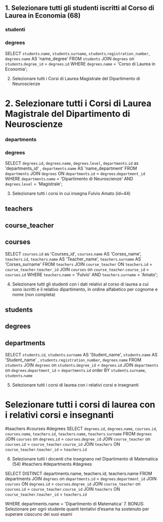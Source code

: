 ## 1. Selezionare tutti gli studenti iscritti al Corso di Laurea in Economia (68)

### studenti
### degrees

SELECT `students`.`name`, `students`.`surname`, `students`.`registration_number`, `degrees`.`name` AS 'name_degree'
FROM `students`
JOIN `degrees` on `students`.`degree_id` = `degrees`.`id`
WHERE `degrees`.`name` = 'Corso di Laurea in Economia';


2. Selezionare tutti i Corsi di Laurea Magistrale del Dipartimento di Neuroscienze

# 2. Selezionare tutti i Corsi di Laurea Magistrale del Dipartimento di Neuroscienze

### departments
### degrees

SELECT `degrees`.`id`, `degrees`.`name`, `degrees`.`level`, `departments`.`id` as 'departments_id' , `departments`.`name` AS 'name_department'
FROM `departments`
JOIN `degrees` ON `departments`.`id` = `degrees`.`department_id`
WHERE `departments`.`name` = 'Dipartimento di Neuroscienze'
AND `degrees`.`level` = 'Magistrale';



3. Selezionare tutti i corsi in cui insegna Fulvio Amato (id=44)
## teachers
## course_teacher
## courses

SELECT `courses`.`id` as 'Courses_id', `courses`.`name` AS 'Corses_name', `teachers`.`id`, `teachers`.`name` AS 'Teacher_name', `teachers`.`surname` AS 'Corses_surname'
FROM `teachers`
JOIN `course_teacher` ON `teachers`.`id` = `course_teacher`.`teacher_id`
JOIN `courses` on `course_teacher`.`course_id` = `courses`.`id`
WHERE `teachers`.`name` = 'Fulvio'
AND `teachers`.`surname` = 'Amato';


4. Selezionare tutti gli studenti con i dati relativi al corso di laurea a cui sono iscritti e il relativo dipartimento, in ordine alfabetico per cognome e nome 
(non completa)

## students
## degrees
## departments

SELECT `students`.`id`, `students`.`surname` AS 'Student_name', `students`.`name` AS 'Student_name' , `students`.`registration_number`, `degrees`.`name`
FROM `students`
JOIN `degrees` on `students`.`degree_id` = `degrees`.`id`
JOIN `departments` on `degrees`.`department_id` = `departments`.`id`
order BY `students`.`surname`, `students`.`name`

5. Selezionare tutti i corsi di laurea con i relativi corsi e insegnanti

# Selezionare tutti i corsi di laurea con i relativi corsi e insegnanti

#taachers
#courses
#degrees
SELECT `degrees`.`id`, `degrees`.`name`, `courses`.`id`, `courses`.`name`, `teachers`.`id`, `teachers`.`name`, `teachers`.`surname`
FROM `degrees`
JOIN `courses` on `degrees`.`id` = `courses`.`degree_id`
JOIN `course_teacher` on `courses`.`id` = `course_teacher`.`course_id`
JOIN `teachers` ON `course_teacher`.`teacher_id` = `teachers`.`id`

6. Selezionare tutti i docenti che insegnano nel Dipartimento di Matematica (54)
#teachers
#departments
#degrees

SELECT DISTINCT departments.name, teachers.id, teachers.name
FROM departments
JOIN `degrees` on `departments`.`id` = `degrees`.`department_id`
JOIN `courses` ON `degrees`.`id` = `courses`.`degree_id`
JOIN `course_teacher` on `courses`.`id` = `course_teacher`.`course_id`
JOIN `teachers` ON `course_teacher`.`teacher_id` = `teachers`.`id`

WHERE departments.name = 'Dipartimento di Matematica'
7. BONUS: Selezionare per ogni studente quanti tentativi d’esame ha sostenuto per superare ciascuno dei suoi esami